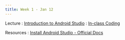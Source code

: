 ```yaml
---
title: Week 1 - Jan 12
---
```


Lecture
: [Introduction to Android Studio](#)
  : [In-class Coding](#)

Resources
: [Install Android Studio - Official Docs](#)
